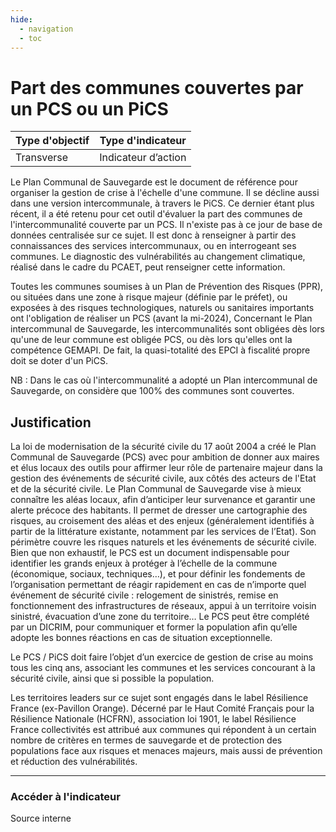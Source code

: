 ```yaml
---
hide:
  - navigation
  - toc
---
```

# Part des communes couvertes par un PCS ou un PiCS 

|Type d'objectif|Type d'indicateur|
|--|--|
|Transverse|Indicateur d’action|

Le  Plan  Communal  de  Sauvegarde  est  le  document  de  référence  pour  organiser  la gestion  de  crise  à  l'échelle  d'une  commune.  Il  se  décline  aussi  dans  une  version intercommunale,  à  travers  le  PiCS.  Ce  dernier  étant  plus récent, il a été retenu pour cet outil d'évaluer la part des communes de l'intercommunalité couverte par un PCS.  Il  n'existe  pas  à  ce  jour  de  base  de  données  centralisée  sur  ce  sujet.  Il  est  donc  à renseigner  à  partir  des  connaissances  des  services  intercommunaux,  ou  en interrogeant  ses  communes.  Le  diagnostic  des  vulnérabilités  au  changement climatique, réalisé dans le cadre du PCAET, peut renseigner cette information.  
 
Toutes les communes soumises à un Plan de Prévention des Risques (PPR), ou situées dans  une  zone  à  risque  majeur  (définie  par  le  préfet),  ou  exposées  à  des  risques technologiques,  naturels  ou  sanitaires  importants  ont  l'obligation  de  réaliser un PCS (avant la mi-2024), 
Concernant  le  Plan  intercommunal  de  Sauvegarde,  les  intercommunalités  sont obligées dès lors qu'une de leur commune est obligée PCS, ou dès lors qu'elles ont la compétence GEMAPI. De fait, la quasi-totalité des EPCI à fiscalité propre doit se doter d'un PiCS.  
 
NB  :  Dans  le  cas  où  l'intercommunalité  a  adopté  un  Plan  intercommunal  de Sauvegarde, on considère que 100% des communes sont couvertes. 

## Justification

La loi de modernisation de la sécurité civile du 17 août 2004 a créé le Plan Communal de  Sauvegarde  (PCS)  avec  pour  ambition  de  donner  aux  maires  et  élus  locaux  des outils pour affirmer leur rôle de partenaire majeur dans la gestion des événements de sécurité civile, aux côtés des acteurs de l'Etat et de la sécurité civile.
Le  Plan  Communal  de  Sauvegarde  vise  à  mieux  connaître  les  aléas  locaux,  afin d’anticiper leur survenance et garantir une alerte précoce des habitants. Il permet de dresser  une  cartographie  des  risques,  au  croisement  des  aléas  et  des  enjeux (généralement  identifiés  à  partir  de  la  littérature  existante,  notamment  par  les services  de  l’Etat).  Son  périmètre  couvre  les  risques  naturels  et  les  événements  de sécurité  civile.  Bien  que  non  exhaustif,  le  PCS  est  un  document  indispensable  pour identifier  les  grands  enjeux  à  protéger  à  l’échelle  de  la  commune  (économique, sociaux,  techniques…),  et  pour  définir  les  fondements  de  l’organisation  permettant de  réagir  rapidement  en  cas  de  n’importe  quel  événement  de  sécurité  civile : relogement  de  sinistrés,  remise  en  fonctionnement  des  infrastructures  de  réseaux, appui à un territoire voisin sinistré, évacuation d’une zone du territoire… Le PCS peut être complété par un DICRIM, pour communiquer et former la population afin qu’elle adopte les bonnes réactions en cas de situation exceptionnelle.  
 
Le PCS / PiCS doit faire l’objet d’un exercice de gestion de crise au moins tous les cinq ans, associant les communes et les services concourant à la sécurité civile, ainsi que si possible la population. 
 
Les  territoires  leaders  sur  ce  sujet  sont  engagés  dans  le  label  Résilience  France (ex-Pavillon Orange). Décerné par le Haut Comité Français pour la Résilience Nationale (HCFRN),  association  loi  1901,  le label Résilience France collectivités est attribué aux communes qui répondent à un certain nombre de critères en termes de sauvegarde et de  protection  des  populations  face  aux  risques  et  menaces  majeurs,  mais  aussi  de prévention et réduction des vulnérabilités. 

---

### Accéder à l'indicateur

Source interne